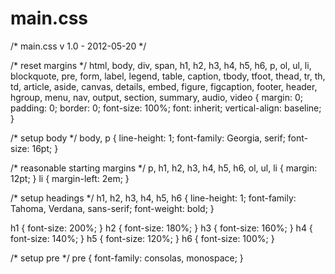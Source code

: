 # main.css
/* main.css 
  v 1.0 - 2012-05-20
*/

/* reset margins */
html, body, div, span, h1, h2, h3, h4, h5, h6, p, ol, ul, li,
blockquote, pre, form, label, legend, table, caption, tbody, tfoot, thead,
tr, th, td, article, aside, canvas, details, embed, figure, figcaption,
footer, header, hgroup, menu, nav, output, section, summary, audio, video {
    margin: 0;
    padding: 0;
    border: 0;
    font-size: 100%;
    font: inherit;
    vertical-align: baseline;
}

/* setup body */
body, p {
    line-height: 1;
    font-family: Georgia, serif;
    font-size: 16pt;
}

/* reasonable starting margins */
p, h1, h2, h3, h4, h5, h6, ol, ul, li { margin: 12pt; }
li { margin-left: 2em; }

/* setup headings */
h1, h2, h3, h4, h5, h6 {
    line-height: 1;
    font-family: Tahoma, Verdana, sans-serif;
    font-weight: bold;
}

h1 { font-size: 200%; }
h2 { font-size: 180%; }
h3 { font-size: 160%; }
h4 { font-size: 140%; }
h5 { font-size: 120%; }
h6 { font-size: 100%; }

/* setup pre */
pre { font-family: consolas, monospace; }

